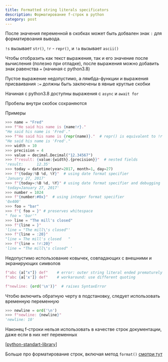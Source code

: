 ```yaml
---
title: Formatted string literals specificators
description: Форматирование f-строк в python
category: post
---
```

После значения переменной в скобках может быть добвален знак `:` для форматирвоания вывода.

`!s` вызывает `str()`, `!r` - `repr()`, и `!a` вызывает `ascii()`

Чтобы отобразить как текст выражения, так и его значение после вычисления (полезно при отладке), после выражения можно добавить знак равенства `=` (начиная с python3.8)

Пустое выражение недопустимо, а лямбда-функции и выражения присваивания `:=` должны быть заключены в явные круглые скобки

Начиная с python3.8 доступны выражения с `async` и `await for`

Пробелы внутри скобок сохраняются

Примеры

```python
>>> name = "Fred"
>>> f"He said his name is {name!r}."
"He said his name is 'Fred'."
>>> f"He said his name is {repr(name)}."  # repr() is equivalent to !r
"He said his name is 'Fred'."
>>> width = 10
>>> precision = 4
>>> value = decimal.Decimal("12.34567")
>>> f"result: {value:{width}.{precision}}"  # nested fields
'result:      12.35'
>>> today = datetime(year=2017, month=1, day=27)
>>> f"{today:%B %d, %Y}"  # using date format specifier
'January 27, 2017'
>>> f"{today=:%B %d, %Y}" # using date format specifier and debugging
'today=January 27, 2017'
>>> number = 1024
>>> f"{number:#0x}"  # using integer format specifier
'0x400'
>>> foo = "bar"
>>> f"{ foo = }" # preserves whitespace
" foo = 'bar'"
>>> line = "The mill's closed"
>>> f"{line = }"
'line = "The mill\'s closed"'
>>> f"{line = :20}"
"line = The mill's closed   "
>>> f"{line = !r:20}"
'line = "The mill\'s closed" '
```

Недопустимо использование ковычек, совпадающих с внешними и экранирующих символов

```python
f"abc {a["x"]} def"    # error: outer string literal ended prematurely
f"abc {a['x']} def"    # workaround: use different quoting

f"newline: {ord('\n')}"  # raises SyntaxError
```

Чтобю включить обратную черту в подстановку, следует использовать временную переменную

```python
>>> newline = ord('\n')
>>> f"newline: {newline}"
'newline: 10'
```

Наконец f-строки нельзя использовать в качестве строк документации, даже если в них нет переменных

[[python-standart-library]]

Больше про форматирование строк, включая метод `format()` [смотри тут](https://docs.python.org/3/tutorial/inputoutput.html)

[//begin]: # "Autogenerated link references for markdown compatibility"
[python-standart-library]: ..%2Flists%2Fpython-standart-library "Стандартная библиотека python и полезные ресурсы"
[//end]: # "Autogenerated link references"